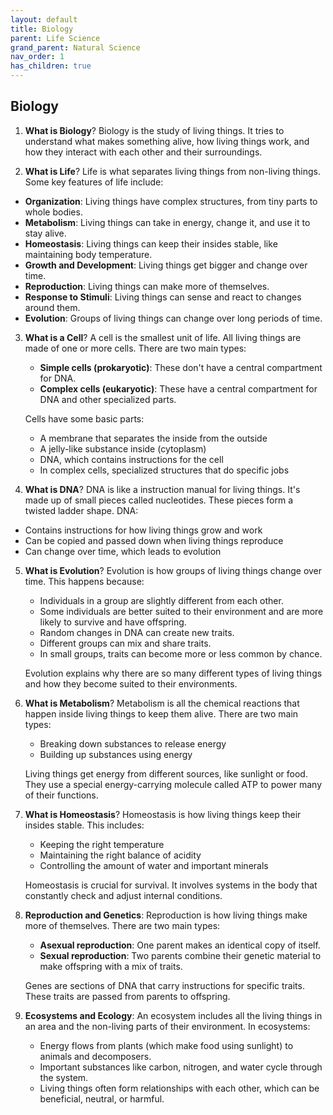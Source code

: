 ```yaml
---
layout: default
title: Biology
parent: Life Science
grand_parent: Natural Science
nav_order: 1
has_children: true
---
```


## Biology

1. **What is Biology**? Biology is the study of living things. It tries to understand what makes something alive, how living things work, and how they interact with each other and their surroundings.

2. **What is Life**? Life is what separates living things from non-living things. Some key features of life include:
- **Organization**: Living things have complex structures, from tiny parts to whole bodies.
- **Metabolism**: Living things can take in energy, change it, and use it to stay alive.
- **Homeostasis**: Living things can keep their insides stable, like maintaining body temperature.
- **Growth and Development**: Living things get bigger and change over time.
- **Reproduction**: Living things can make more of themselves.
- **Response to Stimuli**: Living things can sense and react to changes around them.
- **Evolution**: Groups of living things can change over long periods of time.

3. **What is a Cell**? A cell is the smallest unit of life. All living things are made of one or more cells. There are two main types:
    - **Simple cells (prokaryotic)**: These don't have a central compartment for DNA.
    - **Complex cells (eukaryotic)**: These have a central compartment for DNA and other specialized parts.

    Cells have some basic parts:
    - A membrane that separates the inside from the outside
    - A jelly-like substance inside (cytoplasm)
    - DNA, which contains instructions for the cell
    - In complex cells, specialized structures that do specific jobs

4. **What is DNA**? DNA is like a instruction manual for living things. It's made up of small pieces called nucleotides. These pieces form a twisted ladder shape. DNA:
- Contains instructions for how living things grow and work
- Can be copied and passed down when living things reproduce
- Can change over time, which leads to evolution

5. **What is Evolution**? Evolution is how groups of living things change over time. This happens because:
    - Individuals in a group are slightly different from each other.
    - Some individuals are better suited to their environment and are more likely to survive and have offspring.
    - Random changes in DNA can create new traits.
    - Different groups can mix and share traits.
    - In small groups, traits can become more or less common by chance.
    
    Evolution explains why there are so many different types of living things and how they become suited to their environments.

6. **What is Metabolism**? Metabolism is all the chemical reactions that happen inside living things to keep them alive. There are two main types:
    - Breaking down substances to release energy
    - Building up substances using energy

    Living things get energy from different sources, like sunlight or food. They use a special energy-carrying molecule called ATP to power many of their functions.

7. **What is Homeostasis**? Homeostasis is how living things keep their insides stable. This includes:
    - Keeping the right temperature
    - Maintaining the right balance of acidity
    - Controlling the amount of water and important minerals

    Homeostasis is crucial for survival. It involves systems in the body that constantly check and adjust internal conditions.

8. **Reproduction and Genetics**: Reproduction is how living things make more of themselves. There are two main types:
    - **Asexual reproduction**: One parent makes an identical copy of itself.
    - **Sexual reproduction**: Two parents combine their genetic material to make offspring with a mix of traits.
    
    Genes are sections of DNA that carry instructions for specific traits. These traits are passed from parents to offspring.

9. **Ecosystems and Ecology**: An ecosystem includes all the living things in an area and the non-living parts of their environment. In ecosystems:
    - Energy flows from plants (which make food using sunlight) to animals and decomposers.
    - Important substances like carbon, nitrogen, and water cycle through the system.
    - Living things often form relationships with each other, which can be beneficial, neutral, or harmful.
